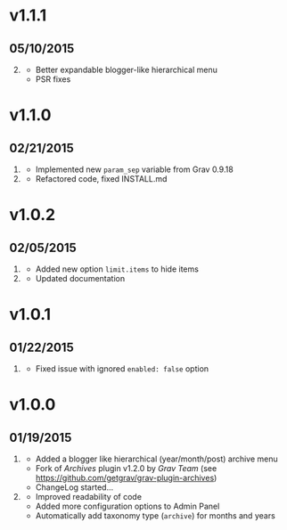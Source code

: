 # v1.1.1
## 05/10/2015

2. [](#improved)
	* Better expandable blogger-like hierarchical menu
	* PSR fixes

# v1.1.0
## 02/21/2015

1. [](#new)
	* Implemented new `param_sep` variable from Grav 0.9.18
2. [](#improved)
	* Refactored code, fixed INSTALL.md

# v1.0.2
## 02/05/2015

1. [](#new)
	* Added new option `limit.items` to hide items
2. [](#improved)
	* Updated documentation

# v1.0.1
## 01/22/2015

1. [](#bugfix)
	* Fixed issue with ignored `enabled: false` option

# v1.0.0
## 01/19/2015

1. [](#new)
	* Added a blogger like hierarchical (year/month/post) archive menu
	* Fork of *Archives* plugin v1.2.0 by _Grav Team_ (see https://github.com/getgrav/grav-plugin-archives)
	* ChangeLog started...
2. [](#improved)
	* Improved readability of code
	* Added more configuration options to Admin Panel
	* Automatically add taxonomy type (`archive`) for months and years
